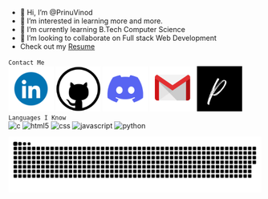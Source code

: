 - 👋 Hi, I’m @PrinuVinod
- 👀 I’m interested in learning more and more.
- 🌱 I’m currently learning B.Tech Computer Science
- 💞️ I’m looking to collaborate on Full stack Web Development
- Check out my [Resume](https://www.canva.com/design/DAF0WIiz9E8/mkq1gi3r21LSqPKBZ8CKwg/edit?utm_content=DAF0WIiz9E8&utm_campaign=designshare&utm_medium=link2&utm_source=sharebutton)


`Contact Me`<br>
[<img src="linkedin.gif" width="90" title="linkedin">](https://www.linkedin.com/in/prinu-vinod-nair-92b533242/)
[<img src="github.png" width="90" title="github">](https://github.com/PrinuVinod)
[<img src="discord.gif" width="90" title="Discord">](https://www.discordapp.com/users/PVNLegend#1585)
[<img src="email.gif" width="90" title="gmail">](mailto:prinuvinod@gmail.com)
[<img src="logo.png" width="90" title="My Website">](https://prinuvinod.github.io/My-Website/)
<br>
`Languages I Know`<br>
<img alt="c" src="https://media.giphy.com/media/ztl9x7JlhSlU4MWD6h/giphy.gif" width="50" title="cprogramming">
<img alt="html5" src="https://media.giphy.com/media/XAxylRMCdpbEWUAvr8/giphy.gif" width="50" title="html">
<img alt="css" src="https://media.giphy.com/media/fsEaZldNC8A1PJ3mwp/giphy.gif" width="50" title="css">
<img alt="javascript" src="https://media3.giphy.com/media/ln7z2eWriiQAllfVcn/200w.webp" width="50" title="javascript">
<img alt="python" src="https://i.giphy.com/media/LMt9638dO8dftAjtco/200.webp" width="50" title="python">

![github contribution grid snake animation](https://github.com/shpatrickguo/shpatrickguo/blob/output/github-contribution-grid-snake-dark.svg)
